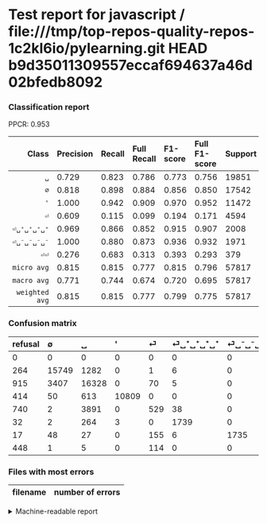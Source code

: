 # Test report for javascript / file:///tmp/top-repos-quality-repos-1c2kl6io/pylearning.git HEAD b9d35011309557eccaf694637a46d02bfedb8092

### Classification report

PPCR: 0.953

| Class | Precision | Recall | Full Recall | F1-score | Full F1-score | Support | Full Support | PPCR |
|------:|:----------|:-------|:------------|:---------|:---------|:--------|:-------------|:-----|
| `␣` | 0.729| 0.823| 0.786| 0.773| 0.756| 19851| 20766| 0.956 |
| `∅` | 0.818| 0.898| 0.884| 0.856| 0.850| 17542| 17806| 0.985 |
| `'` | 1.000| 0.942| 0.909| 0.970| 0.952| 11472| 11886| 0.965 |
| `⏎` | 0.609| 0.115| 0.099| 0.194| 0.171| 4594| 5334| 0.861 |
| `⏎␣⁺␣⁺␣⁺␣⁺` | 0.969| 0.866| 0.852| 0.915| 0.907| 2008| 2040| 0.984 |
| `⏎␣⁻␣⁻␣⁻␣⁻` | 1.000| 0.880| 0.873| 0.936| 0.932| 1971| 1988| 0.991 |
| `⏎⏎` | 0.276| 0.683| 0.313| 0.393| 0.293| 379| 827| 0.458 |
| `micro avg` | 0.815| 0.815| 0.777| 0.815| 0.796| 57817| 60647| 0.953 |
| `macro avg` | 0.771| 0.744| 0.674| 0.720| 0.695| 57817| 60647| 0.953 |
| `weighted avg` | 0.815| 0.815| 0.777| 0.799| 0.775| 57817| 60647| 0.953 |

### Confusion matrix

|refusal|  ∅| ␣| '| ⏎| ⏎␣⁺␣⁺␣⁺␣⁺| ⏎␣⁻␣⁻␣⁻␣⁻| ⏎⏎| 
|:---|:---|:---|:---|:---|:---|:---|:---|
|0 |0 |0 |0 |0 |0 |0 |0 |
|264 |15749 |1282 |0 |1 |6 |0 |504 |
|915 |3407 |16328 |0 |70 |5 |0 |41 |
|414 |50 |613 |10809 |0 |0 |0 |0 |
|740 |2 |3891 |0 |529 |38 |0 |134 |
|32 |2 |264 |3 |0 |1739 |0 |0 |
|17 |48 |27 |0 |155 |6 |1735 |0 |
|448 |1 |5 |0 |114 |0 |0 |259 |

### Files with most errors

| filename | number of errors|
|:----:|:-----|

<details>
    <summary>Machine-readable report</summary>
```json
{
  "cl_report": {"\u0027": {"f1-score": 0.9701130856219708, "precision": 0.9997225305216426, "recall": 0.9422071129707112, "support": 11472}, "macro avg": {"f1-score": 0.7195459202964063, "precision": 0.7714686741216548, "recall": 0.7439071853607305, "support": 57817}, "micro avg": {"f1-score": 0.81546949859038, "precision": 0.81546949859038, "recall": 0.81546949859038, "support": 57817}, "weighted avg": {"f1-score": 0.7991384486432415, "precision": 0.8145686329920324, "recall": 0.81546949859038, "support": 57817}, "\u2205": {"f1-score": 0.8559006548735089, "precision": 0.8177475466015889, "recall": 0.8977881655455479, "support": 17542}, "\u23ce": {"f1-score": 0.1936664836170602, "precision": 0.6087456846950517, "recall": 0.1151501959077057, "support": 4594}, "\u23ce\u23ce": {"f1-score": 0.3933181473044799, "precision": 0.27611940298507465, "recall": 0.683377308707124, "support": 379}, "\u23ce\u2423\u207a\u2423\u207a\u2423\u207a\u2423\u207a": {"f1-score": 0.9147816938453446, "precision": 0.9693422519509476, "recall": 0.8660358565737052, "support": 2008}, "\u23ce\u2423\u207b\u2423\u207b\u2423\u207b\u2423\u207b": {"f1-score": 0.9363194819212088, "precision": 1.0, "recall": 0.8802638254693049, "support": 1971}, "\u2423": {"f1-score": 0.772721894891271, "precision": 0.728603302097278, "recall": 0.822527832351015, "support": 19851}},
  "cl_report_full": {"\u0027": {"f1-score": 0.9524187153053132, "precision": 0.9997225305216426, "recall": 0.9093891973750631, "support": 11886}, "macro avg": {"f1-score": 0.6945438450210261, "precision": 0.7714686741216548, "recall": 0.6739563264598264, "support": 60647}, "micro avg": {"f1-score": 0.7959886547811993, "precision": 0.81546949859038, "recall": 0.7774168549145053, "support": 60647}, "weighted avg": {"f1-score": 0.7752127019730503, "precision": 0.8081941300696194, "recall": 0.7774168549145053, "support": 60647}, "\u2205": {"f1-score": 0.8498043976797518, "precision": 0.8177475466015889, "recall": 0.8844771425362238, "support": 17806}, "\u23ce": {"f1-score": 0.17056263098500726, "precision": 0.6087456846950517, "recall": 0.09917510311211099, "support": 5334}, "\u23ce\u23ce": {"f1-score": 0.29348441926345614, "precision": 0.27611940298507465, "recall": 0.313180169286578, "support": 827}, "\u23ce\u2423\u207a\u2423\u207a\u2423\u207a\u2423\u207a": {"f1-score": 0.9071465832029213, "precision": 0.9693422519509476, "recall": 0.8524509803921568, "support": 2040}, "\u23ce\u2423\u207b\u2423\u207b\u2423\u207b\u2423\u207b": {"f1-score": 0.9320440504969111, "precision": 1.0, "recall": 0.8727364185110664, "support": 1988}, "\u2423": {"f1-score": 0.7563461182138224, "precision": 0.728603302097278, "recall": 0.786285274005586, "support": 20766}},
  "ppcr": 0.9533365211799429
}
```
</details>
